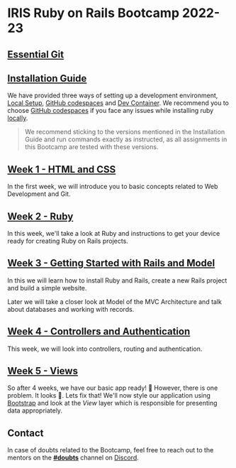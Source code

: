 # IRIS Ruby on Rails Bootcamp 2022-23

## [Essential Git](/essential_git.md)

## [Installation Guide](/setup)
We have provided three ways of setting up a development environment,
[Local Setup](/setup/local_setup.md), [GitHub codespaces](/setup/github_codespaces.md)
and [Dev Container](/setup/dev_container.md). We recommend you to choose [GitHub codespaces](/setup/github_codespaces.md)
if you face any issues while installing ruby [locally](/setup/local_setup.md).

> We recommend sticking to the versions mentioned in the Installation Guide and
> run commands exactly as instructed, as all assignments in this Bootcamp are
> tested with these versions.

## [Week 1 - HTML and CSS](/week_1)
In the first week, we will introduce you to basic concepts related to Web Development and Git.

## [Week 2 - Ruby](/week_2)
In this week, we'll take a look at Ruby and instructions to get your device ready for creating Ruby on Rails projects.

## [Week 3 - Getting Started with Rails and Model](/week_3)
In this we will learn how to install Ruby and Rails,
create a new Rails project and build a simple website.

Later we will take a closer look at Model of the MVC Architecture and talk about databases and working with records.

## [Week 4 - Controllers and Authentication](/week_4)

This week, we will look into controllers, routing and authentication.

## [Week 5 - Views](/week_5)

So after 4 weeks, we have our basic app ready! 🥳
However, there is one problem. It looks 🥴. Lets fix that! We'll now style our application using [Bootstrap](https://getbootstrap.com/docs/5.0/getting-started/introduction/) and look at the _View_ layer which is responsible for presenting data appropriately.

## Contact
In case of doubts related to the Bootcamp, feel free to reach out to the mentors on the [**#doubts**](https://discord.com/channels/1052463702558908416/1052467811143913552) channel on [Discord](https://discord.gg/HQKpB6XH).

